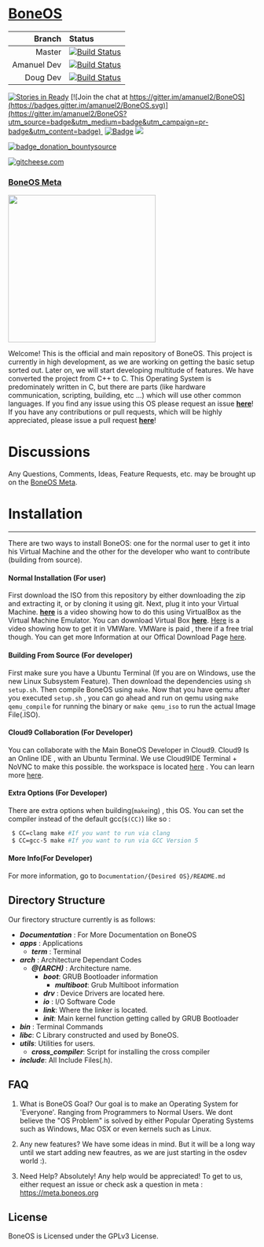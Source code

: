 
# [BoneOS](https://BoneOS.org)

| Branch | Status                                                                                                                                               |
| ------:|:-----------------------------------------------------------------------------------------------------------------------------------------------------|
| Master | [![Build Status](https://api.travis-ci.org/Bone-Project/BoneOS.svg?branch=master)](https://travis-ci.org/Bone-Project/BoneOS)                        |
|  Amanuel Dev | [![Build Status](https://api.travis-ci.org/Bone-Project/BoneOS.svg?branch=amanuel_dev)](https://travis-ci.org/Bone-Project/BoneOS/branches) |
|  Doug Dev | [![Build Status](https://api.travis-ci.org/Bone-Project/BoneOS.svg?branch=doug_dev)](https://travis-ci.org/Bone-Project/BoneOS/branches) |

[![Stories in Ready](https://badge.waffle.io/Bone-Project/BoneOS.png?label=ready&title=Ready)](https://waffle.io/Bone-Project/BoneOS) 
[![Join the chat at https://gitter.im/amanuel2/BoneOS](https://badges.gitter.im/amanuel2/BoneOS.svg)](https://gitter.im/amanuel2/BoneOS?utm_source=badge&utm_medium=badge&utm_campaign=pr-badge&utm_content=badge) 
[![Badge](https://slack.boneos.org/badge.svg)](https://slack.boneos.org)
<a href="https://zenhub.com"><img src="https://raw.githubusercontent.com/ZenHubIO/support/master/zenhub-badge.png"></a>

[![badge_donation_bountysource](https://api.bountysource.com/badge/team?team_id=184475)](https://www.bountysource.com/teams/boneos)


[![gitcheese.com](https://api.gitcheese.com/v1/projects/fa53637b-26a0-49e0-b836-ae4b5c63adc8/badges?type=1)](https://www.gitcheese.com/app/#/projects/fa53637b-26a0-49e0-b836-ae4b5c63adc8/pledges/create)




### [BoneOS Meta](https://meta.boneos.org/)

<img src="https://i.imgur.com/H6ixAr4.png" width="300" height="300" />

Welcome! This is the official and main repository of BoneOS. This project is currently in high development, as we are working on getting the basic setup sorted out. Later on, we will start developing multitude of features. We have converted the project from C++ to C. This Operating System is predominately written in C, but there are parts (like hardware communication, scripting, building, etc ...) which will use other common languages. If you find any issue using this OS please request an issue [**here**](https://meta.boneos.org/)! If you have any contributions or pull requests, which will be highly appreciated, please issue a pull request [**here**](https://github.com/Bone-Project/BoneOS/pulls)! 

# Discussions

Any Questions, Comments, Ideas, Feature Requests, etc. may be brought up on the [BoneOS Meta](https://meta.boneos.org/).

# Installation
---

There are two ways to install BoneOS: one for the normal user to get it into his Virtual Machine and the other for the developer who want to contribute (building from source). 

#### Normal Installation (For user)
  First download the ISO from this repository by either downloading the zip and extracting it, or by cloning it using git. Next, plug it into your Virtual Machine. [**here**](https://www.youtube.com/watch?v=rBjlaEAzUZo&feature=youtu.be) is a video showing how to do this using VirtualBox as the Virtual Machine Emulator. You can download Virtual Box [**here**](https://www.virtualbox.org/). [Here](https://www.youtube.com/watch?v=yDiwl6AxNrc&feature=youtu.be) is a video showing how to get it in VMWare. VMWare is paid , there if a free trial though. You can get more Information at our Offical Download Page [here](https://boneos.org/download.html). 
 
#### Building From Source (For developer)

 First make sure you have a Ubuntu Terminal (If you are on Windows, use the new Linux Subsystem Feature). Then download the dependencies using `sh setup.sh`. Then compile BoneOS using `make`. Now that you have qemu after you executed `setup.sh` , you can go ahead and run on qemu using `make qemu_compile` for running the binary or `make qemu_iso` to run the actual Image File(.ISO).
 
#### Cloud9 Collaboration (For Developer) 
 
 You can collaborate with the Main BoneOS Developer in Cloud9. Cloud9 Is an Online IDE , with an Ubuntu Terminal. We use Cloud9IDE Terminal + NoVNC to make this possible.
 the workspace is located [here](https://ide.c9.io/amanuel2/javaliu) . You can learn more [here](https://community.c9.io/t/cant-install-grub/11653/5?u=phpcoder231).
 
#### Extra Options (For Developer)

 There are extra options when building(`make`ing) , this OS. You can set the compiler instead of the default
 gcc(`$(CC)`) like so : 
 
 ```sh
  $ CC=clang make #If you want to run via clang
  $ CC=gcc-5 make #If you want to run via GCC Version 5
 ```

#### More Info(For Developer)
For more information, go to `Documentation/{Desired OS}/README.md`
 
Directory Structure
----
Our firectory structure currently is as follows:

- ***Documentation*** : For More Documentation on BoneOS
- ***apps*** : Applications
   - ***term*** : Terminal
- ***arch*** : Architecture Dependant Codes
   - ***@(ARCH)*** : Architecture name.
     - ***boot***: GRUB Bootloader information 
       - ***multiboot***: Grub Multiboot information
     - ***drv***  : Device Drivers are located here.
     - ***io*** : I/O Software Code 
     - ***link***: Where the linker is located.
     - ***init***: Main kernel function getting called by GRUB Bootloader
- ***bin*** : Terminal Commands 
- ***libc***: C Library constructed and used by BoneOS.
- ***utils***: Utilities for users.
   - ***cross_compiler***: Script for installing the cross compiler
- ***include***: All Include Files(.h).

FAQ
---

1) What is BoneOS Goal?
 Our goal is to make an Operating System for 'Everyone'. Ranging from Programmers
 to Normal Users. We dont believe the "OS Problem" is solved by either Popular
 Operating Systems such as Windows, Mac OSX or even kernels such as Linux.

2) Any new features?
 We have some ideas in mind. But it will be a long way until we start adding
 new feautres, as we are just starting in the osdev world :).

3) Need Help?
 Absolutely! Any help would be appreciated! To get to us, either request an
 issue or check ask a question in meta : https://meta.boneos.org

License
---

BoneOS is Licensed under the GPLv3 License.
